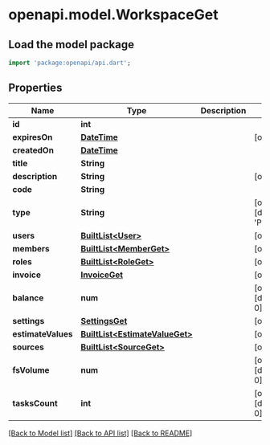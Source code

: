 # openapi.model.WorkspaceGet

## Load the model package
```dart
import 'package:openapi/api.dart';
```

## Properties
Name | Type | Description | Notes
------------ | ------------- | ------------- | -------------
**id** | **int** |  | 
**expiresOn** | [**DateTime**](DateTime.md) |  | [optional] 
**createdOn** | [**DateTime**](DateTime.md) |  | 
**title** | **String** |  | 
**description** | **String** |  | [optional] 
**code** | **String** |  | 
**type** | **String** |  | [optional] [default to 'PRIVATE']
**users** | [**BuiltList&lt;User&gt;**](User.md) |  | [optional] 
**members** | [**BuiltList&lt;MemberGet&gt;**](MemberGet.md) |  | [optional] 
**roles** | [**BuiltList&lt;RoleGet&gt;**](RoleGet.md) |  | [optional] 
**invoice** | [**InvoiceGet**](InvoiceGet.md) |  | [optional] 
**balance** | **num** |  | [optional] [default to 0]
**settings** | [**SettingsGet**](SettingsGet.md) |  | [optional] 
**estimateValues** | [**BuiltList&lt;EstimateValueGet&gt;**](EstimateValueGet.md) |  | [optional] 
**sources** | [**BuiltList&lt;SourceGet&gt;**](SourceGet.md) |  | [optional] 
**fsVolume** | **num** |  | [optional] [default to 0]
**tasksCount** | **int** |  | [optional] [default to 0]

[[Back to Model list]](../README.md#documentation-for-models) [[Back to API list]](../README.md#documentation-for-api-endpoints) [[Back to README]](../README.md)


